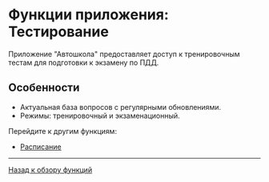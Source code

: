 # Функции приложения: Тестирование

Приложение "Автошкола" предоставляет доступ к тренировочным тестам для подготовки к экзамену по ПДД.

## Особенности
- Актуальная база вопросов с регулярными обновлениями.
- Режимы: тренировочный и экзаменационный.

Перейдите к другим функциям:
- [Расписание](scheduling.md)

---

[Назад к обзору функций](../overview.md)
